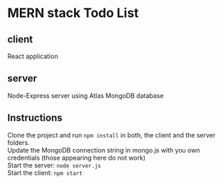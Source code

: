 # MERN stack Todo List

## client 
React application 

## server
Node-Express server using Atlas MongoDB database

## Instructions
Clone the project and run ```npm install``` in both, the client and the server folders.  
Update the MongoDB connection string in mongo.js with you own credentials (those appearing here do not work)  
Start the server: ```node server.js```   
Start the client: ```npm start```   

